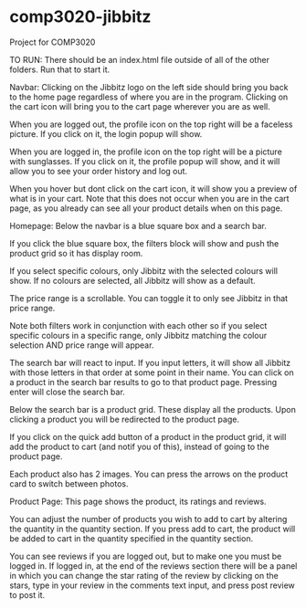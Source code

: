 # comp3020-jibbitz
Project for COMP3020

TO RUN:
There should be an index.html file outside of all of the other folders. Run that to start it.

Navbar:
Clicking on the Jibbitz logo on the left side should bring you back to the home page regardless of where you are in the program. Clicking on the cart icon will bring you to the cart page wherever you are as well. 

When you are logged out, the profile icon on the top right will be a faceless picture. If you click on it, the login popup will show.

When you are logged in, the profile icon on the top right will be a picture with sunglasses. If you click on it, the profile popup will show, and it will allow you to see your order history and log out.

When you hover but dont click on the cart icon, it will show you a preview of what is in your cart. Note that this does not occur when you are in the cart page, as you already can see all your product details when on this page.

Homepage:
Below the navbar is a blue square box and a search bar.

If you click the blue square box, the filters block will show and push the product grid so it has display room.

If you select specific colours, only Jibbitz with the selected colours will show. If no colours are selected, all Jibbitz will show as a default.

The price range is a scrollable. You can toggle it to only see Jibbitz in that price range. 

Note both filters work in conjunction with each other so if you select specific colours in a specific range, only Jibbitz matching the colour selection AND price range will appear.

The search bar will react to input. If you input letters, it will show all Jibbitz with those letters in that order at some point in their name. You can click on a product in the search bar results to go to that product page. Pressing enter will close the search bar.

Below the search bar is a product grid. These display all the products. Upon clicking a product you will be redirected to the product page.

If you click on the quick add button of a product in the product grid, it will add the product to cart (and notif you of this), instead of going to the product page.

Each product also has 2 images. You can press the arrows on the product card to switch between photos.

Product Page:
This page shows the product, its ratings and reviews.

You can adjust the number of products you wish to add to cart by altering the quantity in the quantity section. If you press add to cart, the product will be added to cart in the quantity specified in the quantity section.

You can see reviews if you are logged out, but to make one you must be logged in.
If logged in, at the end of the reviews section there will be a panel in which you can change the star rating of the review by clicking on the stars, type in your review in the comments text input, and press post review to post it.

